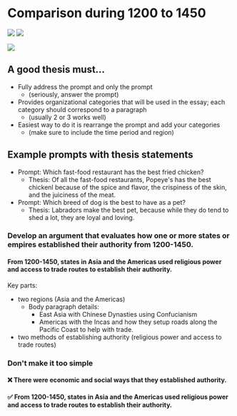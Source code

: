 # Comparison during 1200 to 1450

![](/images/comparison-1200-1450-1.png)
![](/images/comparison-1200-1450-2.png)

![](/images/unit-1-recap.png)

## A good thesis must...

- Fully address the prompt and only the prompt
  - (seriously, answer the prompt)
- Provides organizational categories that will be used in the essay; each category should correspond to a paragraph
  - (usually 2 or 3 works well)
- Easiest way to do it is rearrange the prompt and add your categories
  - (make sure to include the time period and region)

## Example prompts with thesis statements

- Prompt: Which fast-food restaurant has the best fried chicken?
  - Thesis: Of all the fast-food restaurants, Popeye's has the best chickenl because of the spice and flavor, the crispiness of the skin, and the juiciness of the meat.
- Prompt: Which breed of dog is the best to have as a pet?
  - Thesis: Labradors make the best pet, because while they do tend to shed a lot, they are loyal and loving.

### Develop an argument that evaluates how one or more states or empires established their authority from 1200-1450.

#### From 1200-1450, states in Asia and the Americas used religious power and access to trade routes to establish their authority.

Key parts:

- two regions (Asia and the Americas)
  - Body paragraph details:
    - East Asia with Chinese Dynasties using Confucianism
    - Americas with the Incas and how they setup roads along the Pacific Coast to help with trade.
- two methods of establishing authority (religious power and access to trade routes)

### Don't make it too simple

#### ❌ There were economic and social ways that they established authority.

#### ✅ From 1200-1450, states in Asia and the Americas used religious power and access to trade routes to establish their authority.
